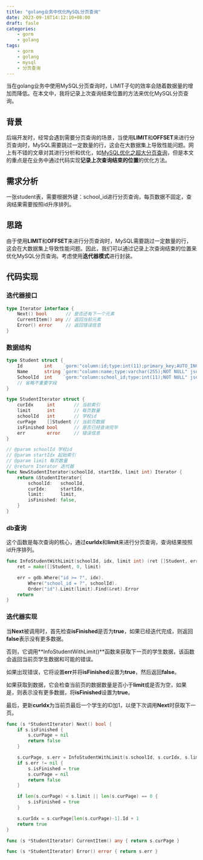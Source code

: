 ```yaml
---
title: "golang业务中优化MySQL分页查询"
date: 2023-09-18T14:12:10+08:00
draft: fasle
categories:
    - gorm
    - golang
tags:
    - gorm
    - golang
    - mysql
    - 分页查询
---
```


当在golang业务中使用MySQL分页查询时，LIMIT子句的效率会随着数据量的增加而降低。在本文中，我将记录上次查询结束位置的方法来优化MySQL分页查询。

<!--more-->

## 背景

后端开发时，经常会遇到需要分页查询的场景，当使用**LIMIT**和**OFFSET**来进行分页查询时，MySQL需要跳过一定数量的行，这会在大数据集上导致性能问题。网上有不错的文章对其进行分析和优化，如[MySQL优化之超大分页查询](https://zhuanlan.zhihu.com/p/279863859)，但是本文的重点是在业务中通过代码实现**记录上次查询结束的位置**的优化方法。

## 需求分析

一张student表，需要根据外键：school_id进行分页查询，每页数据不固定，查询结果需要按照id升序排列。

## 思路

由于使用**LIMIT**和**OFFSET**来进行分页查询时，MySQL需要跳过一定数量的行，这会在大数据集上导致性能问题。因此，我们可以通过记录上次查询结束的位置来优化MySQL分页查询。考虑使用**迭代器模式**进行封装。

## 代码实现
### 迭代器接口
```go
type Iterator interface {
	Next() bool       // 是否还有下一个元素
	CurrentItem() any // 返回当前元素
	Error() error     // 返回错误信息
}
```

### 数据结构
```go
type Student struct {
    Id        int    `gorm:"column:id;type:int(11);primary_key;AUTO_INCREMENT" json:"id"`
    Name      string `gorm:"column:name;type:varchar(255);NOT NULL" json:"name"`
    SchoolId  int    `gorm:"column:school_id;type:int(11);NOT NULL" json:"school_id"`
    // 省略不重要字段
}

type StudentIterator struct {
	curIdx     int       // 当前索引
	limit      int       // 每页数量
	schoolId   int       // 学校id
	curPage    []Student // 当前页数据
	isFinished bool      // 是否已经查询完毕
	err        error     // 错误信息
}

// @param schoolId 学校id
// @param startIdx 起始索引
// @param limit 每页数量
// @return Iterator 迭代器
func NewStudentIterator(schoolId, startIdx, limit int) Iterator {
	return &StudentIterator{
		schoolId:   schoolId,
		curIdx:     startIdx,
		limit:      limit,
		isFinished: false,
	}
}
```

### db查询
这个函数是每次查询的核心，通过**curIdx**和**limit**来进行分页查询，查询结果按照id升序排列。
```go
func InfoStudentWithLimit(schoolId, idx, limit int) (ret []Student, err error) {
	ret = make([]Student, 0, limit)

	err = gdb.Where("id >= ?", idx).
		Where("school_id = ?", schoolId).
		Order("id").Limit(limit).Find(&ret).Error
	return
}
```

### 迭代器实现
当**Next**被调用时，首先检查**isFinished**是否为**true**，如果已经迭代完成，则返回**false**表示没有更多数据。

否则，它调用**InfoStudentWithLimit()**函数来获取下一页的学生数据，该函数会返回当前页学生数据和可能的错误。

如果出现错误，它将设置**err**并将**isFinished**设置为**true**，然后返回**false**。

如果获取到数据，它会检查当前页的数据数量是否小于**limit**或是否为空，如果是，则表示没有更多数据，将**isFinished**设置为**true**。

最后，更新**curIdx**为当前页最后一个学生的ID加1，以便下次调用**Next**时获取下一页。
```go
func (s *StudentIterator) Next() bool {
	if s.isFinished {
        s.curPage = nil
		return false
	}

	s.curPage, s.err = InfoStudentWithLimit(s.schoolId, s.curIdx, s.limit)
	if s.err != nil {
		s.isFinished = true
        s.curPage = nil
		return false
	}

	if len(s.curPage) < s.limit || len(s.curPage) == 0 {
		s.isFinished = true
	}

	s.curIdx = s.curPage[len(s.curPage)-1].Id + 1
	return true
}

func (s *StudentIterator) CurrentItem() any { return s.curPage }

func (s *StudentIterator) Error() error { return s.err }
```